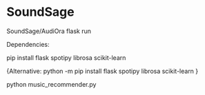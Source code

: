 # SoundSage
SoundSage/AudiOra
 flask run 

Dependencies:

pip install flask spotipy librosa scikit-learn 

{Alternative:
python -m pip install flask spotipy librosa scikit-learn 
}

python music_recommender.py   
